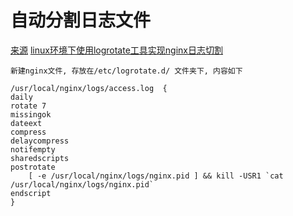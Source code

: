 # 自动分割日志文件

[来源](http://blog.51cto.com/liqingbiao/1714992)
[linux环境下使用logrotate工具实现nginx日志切割](https://zhuanlan.zhihu.com/p/24880144)
```
新建nginx文件, 存放在/etc/logrotate.d/ 文件夹下, 内容如下

/usr/local/nginx/logs/access.log  {
daily
rotate 7
missingok
dateext
compress
delaycompress
notifempty
sharedscripts
postrotate
    [ -e /usr/local/nginx/logs/nginx.pid ] && kill -USR1 `cat /usr/local/nginx/logs/nginx.pid`
endscript
}
```

